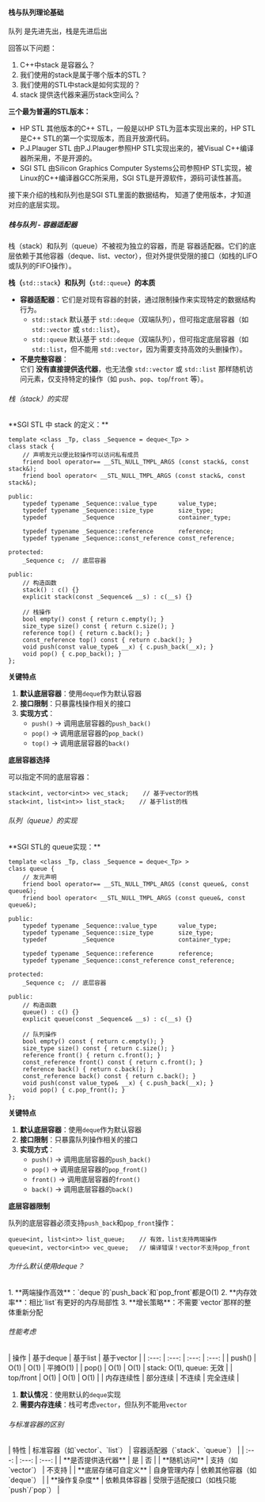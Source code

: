 <h4 id="U3RAZ">栈与队列理论基础</h4>
队列 是先进先出，栈是先进后出

回答以下问题：

1. C++中stack 是容器么？
2. 我们使用的stack是属于哪个版本的STL？
3. 我们使用的STL中stack是如何实现的？
4. stack 提供迭代器来遍历stack空间么？



**三个最为普遍的STL版本：**

+ HP STL 其他版本的C++ STL，一般是以HP STL为蓝本实现出来的，HP STL是C++ STL的第一个实现版本，而且开放源代码。
+ P.J.Plauger STL 由P.J.Plauger参照HP STL实现出来的，被Visual C++编译器所采用，不是开源的。
+ SGI STL 由Silicon Graphics Computer Systems公司参照HP STL实现，被Linux的C++编译器GCC所采用，SGI STL是开源软件，源码可读性甚高。

接下来介绍的栈和队列也是SGI STL里面的数据结构， 知道了使用版本，才知道对应的底层实现。

<h5 id="P8lNs">栈与队列 - 容器适配器</h5>
栈（stack）和队列（queue）不被视为独立的容器，而是 容器适配器。它们的底层依赖于其他容器（deque、list、vector），但对外提供受限的接口（如栈的LIFO或队列的FIFO操作）。

 **栈（**`std::stack`**）和队列（**`std::queue`**）的本质**

+ **容器适配器**：它们是对现有容器的封装，通过限制操作来实现特定的数据结构行为。
    - `std::stack` 默认基于 `std::deque`（双端队列），但可指定底层容器（如 `std::vector` 或 `std::list`）。
    - `std::queue` 默认基于 `std::deque`（双端队列），但可指定底层容器（如 `std::list`，但不能用 `std::vector`，因为需要支持高效的头删操作）。
+ **不是完整容器**：  
  它们 **没有直接提供迭代器**，也无法像 `std::vector` 或 `std::list` 那样随机访问元素，仅支持特定的操作（如 `push`、`pop`、`top`/`front` 等）。

<h6 id="Bnma2">栈（stack）的实现</h6>
**SGI STL 中 stack 的定义：**

```plain
template <class _Tp, class _Sequence = deque<_Tp> >
class stack {
    // 声明友元以便比较操作可以访问私有成员
    friend bool operator== __STL_NULL_TMPL_ARGS (const stack&, const stack&);
    friend bool operator< __STL_NULL_TMPL_ARGS (const stack&, const stack&);
    
public:
    typedef typename _Sequence::value_type      value_type;
    typedef typename _Sequence::size_type       size_type;
    typedef          _Sequence                  container_type;
    
    typedef typename _Sequence::reference       reference;
    typedef typename _Sequence::const_reference const_reference;
    
protected:
    _Sequence c;  // 底层容器

public:
    // 构造函数
    stack() : c() {}
    explicit stack(const _Sequence& __s) : c(__s) {}
    
    // 栈操作
    bool empty() const { return c.empty(); }
    size_type size() const { return c.size(); }
    reference top() { return c.back(); }
    const_reference top() const { return c.back(); }
    void push(const value_type& __x) { c.push_back(__x); }
    void pop() { c.pop_back(); }
};
```

**关键特点**

1. **默认底层容器**：使用`deque`作为默认容器
2. **接口限制**：只暴露栈操作相关的接口
3. **实现方式**：
    - `push()` → 调用底层容器的`push_back()`
    - `pop()` → 调用底层容器的`pop_back()`
    - `top()` → 调用底层容器的`back()`

**底层容器选择**

可以指定不同的底层容器：

```plain
stack<int, vector<int>> vec_stack;    // 基于vector的栈
stack<int, list<int>> list_stack;    // 基于list的栈
```



<h6 id="xW0lJ">队列（queue）的实现</h6>
**SGI STL的 queue实现：**

```plain
template <class _Tp, class _Sequence = deque<_Tp> >
class queue {
    // 友元声明
    friend bool operator== __STL_NULL_TMPL_ARGS (const queue&, const queue&);
    friend bool operator< __STL_NULL_TMPL_ARGS (const queue&, const queue&);
    
public:
    typedef typename _Sequence::value_type      value_type;
    typedef typename _Sequence::size_type       size_type;
    typedef          _Sequence                  container_type;
    
    typedef typename _Sequence::reference       reference;
    typedef typename _Sequence::const_reference const_reference;
    
protected:
    _Sequence c;  // 底层容器

public:
    // 构造函数
    queue() : c() {}
    explicit queue(const _Sequence& __s) : c(__s) {}
    
    // 队列操作
    bool empty() const { return c.empty(); }
    size_type size() const { return c.size(); }
    reference front() { return c.front(); }
    const_reference front() const { return c.front(); }
    reference back() { return c.back(); }
    const_reference back() const { return c.back(); }
    void push(const value_type& __x) { c.push_back(__x); }
    void pop() { c.pop_front(); }
};
```

**关键特点**

1. **默认底层容器**：使用`deque`作为默认容器
2. **接口限制**：只暴露队列操作相关的接口
3. **实现方式**：
    - `push()` → 调用底层容器的`push_back()`
    - `pop()` → 调用底层容器的`pop_front()`
    - `front()` → 调用底层容器的`front()`
    - `back()` → 调用底层容器的`back()`

**底层容器限制**

队列的底层容器必须支持`push_back`和`pop_front`操作：

```plain
queue<int, list<int>> list_queue;    // 有效，list支持两端操作
queue<int, vector<int>> vec_queue;   // 编译错误！vector不支持pop_front
```



<h6 id="CRRvP">为什么默认使用deque？</h6>
1. **两端操作高效**：`deque`的`push_back`和`pop_front`都是O(1)
2. **内存效率**：相比`list`有更好的内存局部性
3. **增长策略**：不需要`vector`那样的整体重新分配

<h6 id="wCkFp">性能考虑</h6>
| 操作 | 基于deque | 基于list | 基于vector |
| :---: | :---: | :---: | :---: |
| push() | O(1) | O(1) | 平摊O(1) |
| pop() | O(1) | O(1) | stack: O(1), queue: 无效 |
| top/front | O(1) | O(1) | O(1) |
| 内存连续性 | 部分连续 | 不连续 | 完全连续 |


1. **默认情况**：使用默认的`deque`实现
2. **需要内存连续**：栈可考虑`vector`，但队列不能用`vector`

<h6 id="j55pi">与标准容器的区别</h6>
| 特性 | 标准容器（如`vector`、`list`） | 容器适配器（`stack`、`queue`） |
| :---: | :---: | :---: |
| **是否提供迭代器** | 是 | 否 |
| **随机访问** | 支持（如 `vector`） | 不支持 |
| **底层存储可自定义** | 自身管理内存 | 依赖其他容器（如 `deque`） |
| **操作复杂度** | 依赖具体容器 | 受限于适配接口（如栈只能 `push`/`pop`） |


